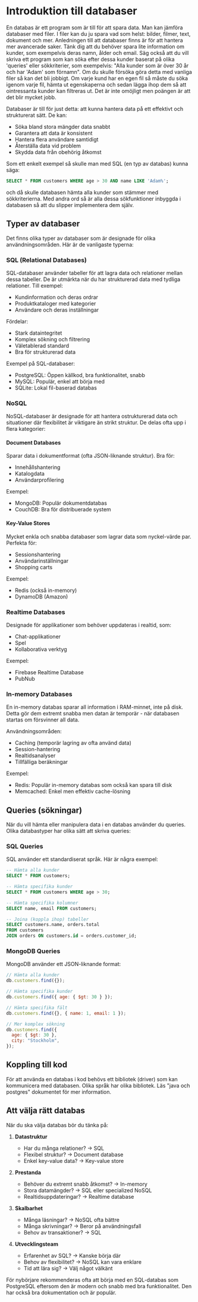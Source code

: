 # Introduktion till databaser

En databas är ett program som är till för att spara data. Man kan jämföra databaser med filer. I filer kan du ju spara vad som helst: bilder, filmer, text, dokument och mer. Anledningen till att databaser finns är för att hantera mer avancerade saker. Tänk dig att du behöver spara lite information om kunder, som exempelvis deras namn, ålder och email. Säg också att du vill skriva ett program som kan söka efter dessa kunder baserat på olika 'queries' eller sökkriterier, som exempelvis: "Alla kunder som är över 30 år och har 'Adam' som förnamn". Om du skulle försöka göra detta med vanliga filer så kan det bli jobbigt. Om varje kund har en egen fil så måste du söka igenom varje fil, hämta ut egenskaperna och sedan lägga ihop dem så att ointressanta kunder kan filtreras ut. Det är inte omöjligt men poängen är att det blir mycket jobb.

Databaser är till för just detta: att kunna hantera data på ett effektivt och strukturerat sätt. De kan:

- Söka bland stora mängder data snabbt
- Garantera att data är konsistent
- Hantera flera användare samtidigt
- Återställa data vid problem
- Skydda data från obehörig åtkomst

Som ett enkelt exempel så skulle man med SQL (en typ av databas) kunna säga:

```sql
SELECT * FROM customers WHERE age > 30 AND name LIKE 'Adam%';
```

och då skulle databasen hämta alla kunder som stämmer med sökkriterierna. Med andra ord så är alla dessa sökfunktioner inbyggda i databasen så att du slipper implementera dem själv.

## Typer av databaser

Det finns olika typer av databaser som är designade för olika användningsområden. Här är de vanligaste typerna:

### SQL (Relational Databases)

SQL-databaser använder tabeller för att lagra data och relationer mellan dessa tabeller. De är utmärkta när du har strukturerad data med tydliga relationer. Till exempel:

- Kundinformation och deras ordrar
- Produktkataloger med kategorier
- Användare och deras inställningar

Fördelar:

- Stark dataintegritet
- Komplex sökning och filtrering
- Väletablerad standard
- Bra för strukturerad data

Exempel på SQL-databaser:

- PostgreSQL: Öppen källkod, bra funktionalitet, snabb
- MySQL: Populär, enkel att börja med
- SQLite: Lokal fil-baserad databas

### NoSQL

NoSQL-databaser är designade för att hantera ostrukturerad data och situationer där flexibilitet är viktigare än strikt struktur. De delas ofta upp i flera kategorier:

#### Document Databases

Sparar data i dokumentformat (ofta JSON-liknande struktur). Bra för:

- Innehållshantering
- Katalogdata
- Användarprofilering

Exempel:

- MongoDB: Populär dokumentdatabas
- CouchDB: Bra för distribuerade system

#### Key-Value Stores

Mycket enkla och snabba databaser som lagrar data som nyckel-värde par. Perfekta för:

- Sessionshantering
- Användarinställningar
- Shopping carts

Exempel:

- Redis (också in-memory)
- DynamoDB (Amazon)

### Realtime Databases

Designade för applikationer som behöver uppdateras i realtid, som:

- Chat-applikationer
- Spel
- Kollaborativa verktyg

Exempel:

- Firebase Realtime Database
- PubNub

### In-memory Databases

En in-memory databas sparar all information i RAM-minnet, inte på disk. Detta gör dem extremt snabba men datan är temporär - när databasen startas om försvinner all data.

Användningsområden:

- Caching (temporär lagring av ofta använd data)
- Session-hantering
- Realtidsanalyser
- Tillfälliga beräkningar

Exempel:

- Redis: Populär in-memory databas som också kan spara till disk
- Memcached: Enkel men effektiv cache-lösning

## Queries (sökningar)

När du vill hämta eller manipulera data i en databas använder du queries. Olika databastyper har olika sätt att skriva queries:

### SQL Queries

SQL använder ett standardiserat språk. Här är några exempel:

```sql
-- Hämta alla kunder
SELECT * FROM customers;

-- Hämta specifika kunder
SELECT * FROM customers WHERE age > 30;

-- Hämta specifika kolumner
SELECT name, email FROM customers;

-- Joina (koppla ihop) tabeller
SELECT customers.name, orders.total 
FROM customers 
JOIN orders ON customers.id = orders.customer_id;
```

### MongoDB Queries

MongoDB använder ett JSON-liknande format:

```javascript
// Hämta alla kunder
db.customers.find({});

// Hämta specifika kunder
db.customers.find({ age: { $gt: 30 } });

// Hämta specifika fält
db.customers.find({}, { name: 1, email: 1 });

// Mer komplex sökning
db.customers.find({
  age: { $gt: 30 },
  city: "Stockholm",
});
```

## Koppling till kod

För att använda en databas i kod behövs ett bibliotek (driver) som kan kommunicera med databasen. Olika språk har olika bibliotek. Läs "java och postgres" dokumentet för mer information.

## Att välja rätt databas

När du ska välja databas bör du tänka på:

1. **Datastruktur**
   - Har du många relationer? → SQL
   - Flexibel struktur? → Document database
   - Enkel key-value data? → Key-value store

2. **Prestanda**
   - Behöver du extremt snabb åtkomst? → In-memory
   - Stora datamängder? → SQL eller specialized NoSQL
   - Realtidsuppdateringar? → Realtime database

3. **Skalbarhet**
   - Många läsningar? → NoSQL ofta bättre
   - Många skrivningar? → Beror på användningsfall
   - Behov av transaktioner? → SQL

4. **Utvecklingsteam**
   - Erfarenhet av SQL? → Kanske börja där
   - Behov av flexibilitet? → NoSQL kan vara enklare
   - Tid att lära sig? → Välj något välkänt

För nybörjare rekommenderas ofta att börja med en SQL-databas som PostgreSQL eftersom den är modern och snabb med bra funktionalitet. Den har också bra dokumentation och är populär.
